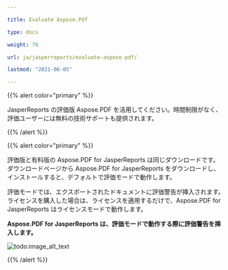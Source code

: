 ```yaml
---

title: Evaluate Aspose.Pdf

type: docs

weight: 70

url: ja/jasperreports/evaluate-aspose-pdf/

lastmod: "2021-06-05"

---
```




{{% alert color="primary" %}}



JasperReports の評価版 Aspose.PDF を活用してください。時間制限がなく、評価ユーザーには無料の技術サポートも提供されます。



{{% /alert %}}



{{% alert color="primary" %}}



評価版と有料版の Aspose.PDF for JasperReports は同じダウンロードです。ダウンロードページから Aspose.PDF for JasperReports をダウンロードし、インストールすると、デフォルトで評価モードで動作します。



評価モードでは、エクスポートされたドキュメントに評価警告が挿入されます。ライセンスを購入した場合は、ライセンスを適用するだけで、Aspose.PDF for JasperReports はライセンスモードで動作します。



**Aspose.PDF for JasperReports は、評価モードで動作する際に評価警告を挿入します。**





![todo:image_alt_text](evaluate-aspose-pdf_1.png)



{{% /alert %}}